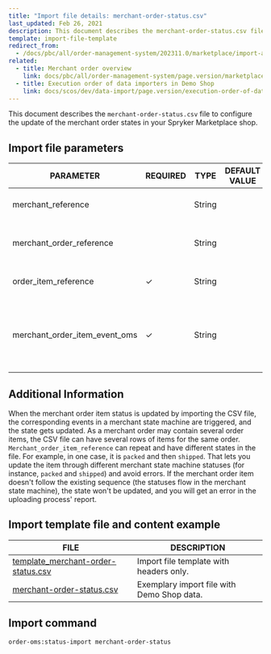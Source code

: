 ```yaml
---
title: "Import file details: merchant-order-status.csv"
last_updated: Feb 26, 2021
description: This document describes the merchant-order-status.csv file to update merchant order states in your Spryker shop.
template: import-file-template
redirect_from:
  - /docs/pbc/all/order-management-system/202311.0/marketplace/import-and-export-data/file-details-merchant-order-status.csv.html
related:
  - title: Merchant order overview
    link: docs/pbc/all/order-management-system/page.version/marketplace/marketplace-order-management-feature-overview/merchant-order-overview.html
  - title: Execution order of data importers in Demo Shop
    link: docs/scos/dev/data-import/page.version/execution-order-of-data-importers.html
---
```



This document describes the `merchant-order-status.csv` file to configure the update of the merchant order states in your Spryker Marketplace shop.

## Import file parameters

| PARAMETER | REQUIRED | TYPE | DEFAULT VALUE | REQUIREMENTS OR COMMENTS | DESCRIPTION |
|-|-|-|-|-|-|
| merchant_reference |   | String |   | Unique | Identifier of the merchant in the system. |
| merchant_order_reference |   | String |   | Unique | Identifier of the merchant order in the system. |
| order_item_reference | &check; | String |   | Unique | Identifier of the  item in the order. |
| merchant_order_item_event_oms | &check; | String |   | OMS events depend on the  [merchant state machine](/docs/pbc/all/order-management-system/{{site.version}}/marketplace/marketplace-order-management-feature-overview/marketplace-and-merchant-state-machines-overview/marketplace-and-merchant-state-machines-overview.html#merchant-state-machine) configured. | Desired order-item state. Only this parameter is updated in the database. |

## Additional Information

When the merchant order item status is updated by importing the CSV file, the corresponding events in a merchant state machine are triggered, and the state gets updated. As a merchant order may contain several order items, the CSV file can have several rows of items for the same order.
`Merchant_order_item_reference` can repeat and have different states in the file. For example, in one case, it is `packed` and then `shipped`. That lets you update the item through different merchant state machine statuses (for instance, `packed` and `shipped`) and avoid errors. If the merchant order item doesn't follow the existing sequence (the statuses flow in the merchant state machine), the state won't be updated, and you will get an error in the uploading process' report.

## Import template file and content example

| FILE | DESCRIPTION |
|-|-|
| [template_merchant-order-status.csv](https://spryker.s3.eu-central-1.amazonaws.com/docs/Developer+Guide/Back-End/Data+Manipulation/Data+Ingestion/Data+Import/Data+Import+Categories/Marketplace+setup/template_merchant-order-status.csv) | Import file template with headers only. |
| [merchant-order-status.csv](https://spryker.s3.eu-central-1.amazonaws.com/docs/Developer+Guide/Back-End/Data+Manipulation/Data+Ingestion/Data+Import/Data+Import+Categories/Marketplace+setup/merchant-order-status.csv) | Exemplary import file with Demo Shop data. |

## Import command

```bash
order-oms:status-import merchant-order-status
```
